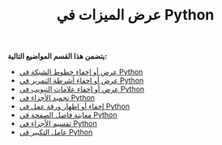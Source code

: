 ﻿---
title: عرض الميزات في Python
type: docs
weight: 10
url: /ar/java/display-features-in-python/
---
**يتضمن هذا القسم المواضيع التالية:** 
- [عرض أو إخفاء خطوط الشبكة في Python](/cells/ar/java/display-or-hide-gridlines-in-python/)
- [عرض أو إخفاء أشرطة التمرير في Python](/cells/ar/java/display-or-hide-scroll-bars-in-python/)
- [عرض أو إخفاء علامات التبويب في Python](/cells/ar/java/display-or-hide-tabs-in-python/)
- [تجميد الأجزاء في Python](/cells/ar/java/freeze-panes-in-python/)
- [إخفاء أو إظهار ورقة عمل في Python](/cells/ar/java/hide-or-unhide-a-worksheet-in-python/)
- [معاينة فاصل الصفحة في Python](/cells/ar/java/page-break-preview-in-python/)
- [تقسيم الأجزاء في Python](/cells/ar/java/split-panes-in-python/)
- [عامل التكبير في Python](/cells/ar/java/zoom-factor-in-python/)
